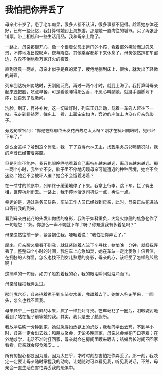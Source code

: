# 我怕把你弄丢了

母亲七十岁了，患了老年痴呆，很多人都不认识，很多事都不记得。趁着她身体还好，还有一些记忆，我打算带她到上海旅游，那是她一直向往的城市。买了两张卧铺票，带上相机和一些生活用品，我和母亲上路了。

一路上，母亲都很开心，像一个跟着父母出远门的小孩，看着窗外疾驶而过的风景，不停地发出惊叹声。夜幕降临，其他乘客都躺下来休息了，母亲依然趴在车窗边，孜孜不倦地看万家灯火的夜景。

直到凌晨一两点，母亲才似乎是真的累了，疲倦地躺到床上，很快，就发出了轻微的鼾声。

列车到达杭州南站时，天刚刚泛亮，再过一两个小时，就到上海了。我打算叫母亲起来洗把脸，吃点早餐，可是看她睡得那么香，不忍心叫醒她，就蹑手蹑脚地下床，独自到了洗漱间。

洗脸，刷牙，再补补妆，这一切做好时，列车正好启动，载着一车的人赶往下一站。我走到卧铺旁，往床上一看，上面空空如也，旁边的座位上也没有母亲的影子。

旁边的乘客问：“你是在找那位头发花白的老太太吗？刚才在杭州南站时，她已经下车了。”

怎么会这样？听到这个消息，我一下子变得六神无主，找到乘务员说明情况时，我的声音已经带着哭腔。

但是列车不能停，我只能眼睁睁地看着自己离杭州越来越远，离母亲越来越远。那一两个小时，我坐立不安，脑子里不停地闪现母亲可能遭遇的种种困境，她会不会迷路？她会不会被坏人骗？她会不会饿着渴着？

在一寸寸的煎熬中，列车终于缓缓地停了下来。我拿上行李，跳下车，拦了辆出租，直奔杭州而去。一路上，我不停地催促司机快一点，再快一点。

幸运的是，通过乘务员联系，车站工作人员已经找到母亲，此时，母亲正站在进站口等待我的到来。

看到母亲白花花的头发和佝偻的身影，我终于如释重负，火烧火燎般的焦急化作了一句埋怨：“妈，你怎么一声不吭就下车了呀？你知道我有多着急吗？”

母亲忽然往前一步，紧紧抱住我，哽咽着说：“我怕把你弄丢了。”

原来，母亲醒来后看不到我，就赶紧随着人流下车寻找，她怕晚一分钟，就把我弄丢了。整整四个小时的时间，我在车上心急如焚，她在车站一定比我急十倍百倍，在拥挤的人群里，怎么也找不到女儿熟悉的身影，母亲的心，该经受了怎样的煎熬啊！

这简单的一句话，如刀子般割着我的心，我的眼泪瞬间就汹涌而下。

母亲曾经把我弄丢过。

那时我六岁，母亲挑着担子到车站卖水果，我跟着去了。她给人称完苹果，一回头，怎么也找不着我。

母亲顾不上一挑新鲜的水果，疯了一样到处寻找。在车站找了一圈后，泪眼婆娑地看到了站在担子前等她的我。其实，我只是去了趟厕所。

我放学后晚一分钟到家，她就急得如热锅上的蚂蚁；我和同学出去玩，不到半小时，母亲一定会出去找；和朋友聚会，无论多晚回家，母亲总会坐在门口等着；在外地求学，电话不准时打回家，母亲就会在房间里踱来踱去；结婚后长时间不回家看看，母亲就会寝食难安……

所有的担心都是因为爱，因为太在乎，才时时刻刻害怕把你弄丢了。那一刻，我决定一定要让母亲随时掌握我的动向，让她随时可以看见我，听见我说话，不然，母亲会一直生活在害怕弄丢我的恐惧中。